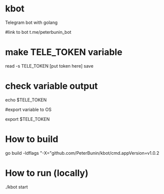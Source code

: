 # kbot
Telegram bot with golang

#link to bot
t.me/peterbunin_bot

# make TELE_TOKEN variable

read -s TELE_TOKEN
[put token here]
save

# check variable output

echo $TELE_TOKEN

#export variable to OS

export $TELE_TOKEN

# How to build

go build -ldflags "-X="github.com/PeterBunin/kbot/cmd.appVersion=v1.0.2

# How to run (locally)

./kbot start
